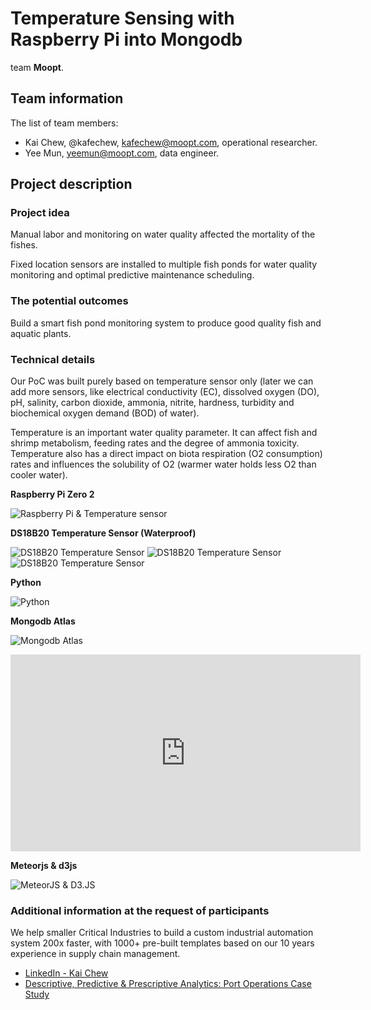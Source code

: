 # Temperature Sensing with Raspberry Pi into Mongodb

team **Moopt**.

## Team information

The list of team members:

* Kai Chew, @kafechew, kafechew@moopt.com, operational researcher.
* Yee Mun, yeemun@moopt.com, data engineer.

## Project description

### Project idea

Manual labor and monitoring on water quality affected the mortality of the fishes.

Fixed location sensors are installed to multiple fish ponds for water quality monitoring and optimal predictive maintenance scheduling.

### The potential outcomes

Build a smart fish pond monitoring system to produce good quality fish and aquatic plants.

### Technical details

Our PoC was built purely based on temperature sensor only (later we can add more sensors, like electrical conductivity (EC), dissolved oxygen (DO), pH, salinity, carbon dioxide, ammonia, nitrite, hardness, turbidity and biochemical oxygen demand (BOD) of water). 

Temperature is an important water quality parameter. It can affect fish and shrimp metabolism, feeding rates and the degree of ammonia toxicity. Temperature also has a direct impact on biota respiration (O2 consumption) rates and influences the solubility of O2 (warmer water holds less O2 than cooler water).

**Raspberry Pi Zero 2**

![Raspberry Pi & Temperature sensor](https://i.imgur.com/9uMZ8OB.jpeg)

**DS18B20 Temperature Sensor (Waterproof)**

![DS18B20 Temperature Sensor](https://i.imgur.com/9ml8Co1.jpeg)
![DS18B20 Temperature Sensor](https://i.imgur.com/YAEm3hK.jpeg)
![DS18B20 Temperature Sensor](https://i.imgur.com/6Gs2Jjw.jpeg)

**Python**

![Python](https://i.imgur.com/aF3QL96.jpeg)

**Mongodb Atlas**

![Mongodb Atlas](https://i.imgur.com/dgaXy9e.jpeg)

<iframe width="560" height="315" src="https://www.youtube.com/embed/ncLIKKiMYoU" title="YouTube video player" frameborder="0" allow="accelerometer; autoplay; clipboard-write; encrypted-media; gyroscope; picture-in-picture" allowfullscreen></iframe>

**Meteorjs & d3js**

![MeteorJS & D3.JS](https://i.imgur.com/U3W1G1o.jpeg)

### Additional information at the request of participants

We help smaller Critical Industries to build a custom industrial automation system 200x faster, with 1000+ pre-built templates based on our 10 years experience in supply chain management.

* [LinkedIn - Kai Chew](https://www.linkedin.com/in/kafechew/)
* [Descriptive, Predictive & Prescriptive Analytics: Port Operations Case Study](https://www.linkedin.com/pulse/descriptive-predictive-prescriptive-analytics-port-operations-case-/)
